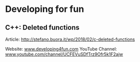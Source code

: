 # Developing for fun
## C++: Deleted functions

Article: http://stefano.buora.it/wp/2018/02/c-deleted-functions

Website: www.developing4fun.com
YouTube Channel: www.youtube.com/channel/UCFEVuSDfTrz9Ofr5k1F2ajw
